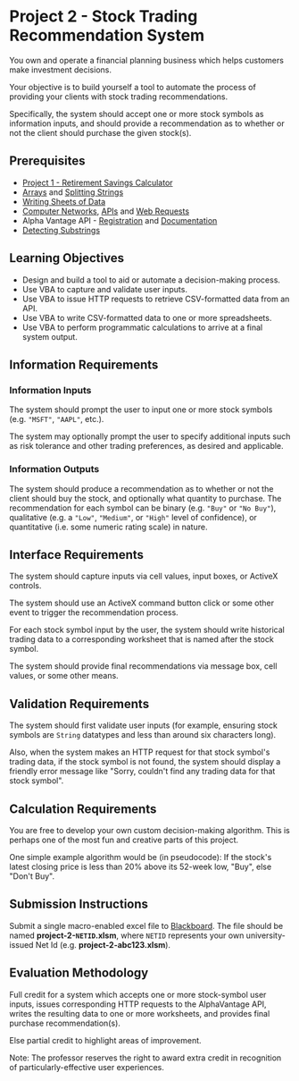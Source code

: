# Project 2 - Stock Trading Recommendation System

You own and operate a financial planning business which helps customers make investment decisions.

Your objective is to build yourself a tool to automate the process of providing your clients with stock trading recommendations.

Specifically, the system should accept one or more stock symbols as information inputs, and should provide a recommendation as to whether or not the client should purchase the given stock(s).

## Prerequisites

  + [Project 1 - Retirement Savings Calculator](/projects/savings-calculator/project.md)
  + [Arrays](/notes/visual-basic/datatypes/arrays.md) and [Splitting Strings](/notes/visual-basic/datatypes/strings.md#string-splitting)
  + [Writing Sheets of Data](/notes/visual-basic/excel-objects.md#the-worksheet-object)
  + [Computer Networks](/notes/computer-networks/notes.md), [APIs](/notes/software/apis.md) and [Web Requests](/notes/visual-basic/web-requests.md)
  + Alpha Vantage API - [Registration](https://www.alphavantage.co/support/#api-key) and [Documentation](https://www.alphavantage.co/documentation/)
  + [Detecting Substrings](/notes/visual-basic/datatypes/strings.md#substring-detection)

## Learning Objectives

  + Design and build a tool to aid or automate a decision-making process.
  + Use VBA to capture and validate user inputs.
  + Use VBA to issue HTTP requests to retrieve CSV-formatted data from an API.
  + Use VBA to write CSV-formatted data to one or more spreadsheets.
  + Use VBA to perform programmatic calculations to arrive at a final system output.

## Information Requirements

### Information Inputs

The system should prompt the user to input one or more stock symbols (e.g. `"MSFT"`, `"AAPL"`, etc.).

The system may optionally prompt the user to specify additional inputs such as risk tolerance and other trading preferences, as desired and applicable.

### Information Outputs

The system should produce a recommendation as to whether or not the client should buy the stock, and optionally what quantity to purchase. The recommendation for each symbol can be binary (e.g. `"Buy"` or `"No Buy"`), qualitative (e.g. a `"Low"`, `"Medium"`, or `"High"` level of confidence), or quantitative (i.e. some numeric rating scale) in nature.

## Interface Requirements

The system should capture inputs via cell values, input boxes, or ActiveX controls.

The system should use an ActiveX command button click or some other event to trigger the recommendation process.

For each stock symbol input by the user, the system should write historical trading data to a corresponding worksheet that is named after the stock symbol.

The system should provide final recommendations via message box, cell values, or some other means.

## Validation Requirements

The system should first validate user inputs (for example, ensuring stock symbols are `String` datatypes and less than around six characters long).

Also, when the system makes an HTTP request for that stock symbol's trading data, if the stock symbol is not found, the system should display a friendly error message like "Sorry, couldn't find any trading data for that stock symbol".

## Calculation Requirements

You are free to develop your own custom decision-making algorithm. This is perhaps one of the most fun and creative parts of this project.

One simple example algorithm would be (in pseudocode): If the stock's latest closing price is less than 20% above its 52-week low, "Buy", else "Don't Buy".










## Submission Instructions

Submit a single macro-enabled excel file to [Blackboard](https://campus.georgetown.edu/webapps/assignment/uploadAssignment?content_id=_4454669_1&course_id=_745457_1&assign_group_id=&mode=cpview). The file should be named **project-2-`NETID`.xlsm**, where `NETID` represents your own university-issued Net Id (e.g. **project-2-abc123.xlsm**).

## Evaluation Methodology

Full credit for a system which accepts one or more stock-symbol user inputs, issues corresponding HTTP requests to the AlphaVantage API, writes the resulting data to one or more worksheets, and provides final purchase recommendation(s).

Else partial credit to highlight areas of improvement.

Note: The professor reserves the right to award extra credit in recognition of particularly-effective user experiences.
